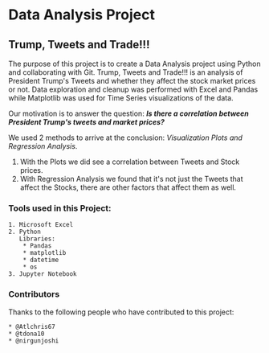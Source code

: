# Data Analysis Project

## Trump, Tweets and Trade!!!

The purpose of this project is to create a Data Analysis project using Python and collaborating with Git. Trump, Tweets and Trade!!! is an analysis of President Trump's Tweets and whether they affect the stock market prices or not. Data exploration and cleanup was performed with Excel and Pandas while Matplotlib was used for Time Series visualizations of the data. 

Our motivation is to answer the question: ***Is there a correlation between President Trump's tweets and market prices?***
  
We used 2 methods to arrive at the conclusion: *Visualization Plots and Regression Analysis*.  
  1. With the Plots we did see a correlation between Tweets and Stock prices.
  2. With Regression Analysis we found that it's not just the Tweets that affect the Stocks, there are other factors that affect them as well.
  
### Tools used in this Project:
    1. Microsoft Excel
    2. Python
       Libraries:
        * Pandas 
        * matplotlib
        * datetime
        * os
    3. Jupyter Notebook
      
### Contributors

Thanks to the following people who have contributed to this project:
    
    * @Atlchris67
    * @tdona10
    * @nirgunjoshi

